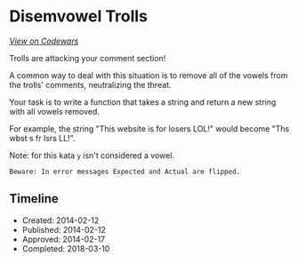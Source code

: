 # Disemvowel Trolls
[*View on Codewars*](https://www.codewars.com/kata/disemvowel-trolls)

Trolls are attacking your comment section!

A common way to deal with this situation is to remove all of the vowels from the trolls' comments, neutralizing the threat.

Your task is to write a function that takes a string and return a new string with all vowels removed.

For example, the string "This website is for losers LOL!" would become "Ths wbst s fr lsrs LL!".

Note: for this kata `y` isn't considered a vowel.

~~~if:csharp
Beware: In error messages Expected and Actual are flipped.
~~~

## Timeline
- Created: 2014-02-12
- Published: 2014-02-12
- Approved: 2014-02-17
- Completed: 2018-03-10